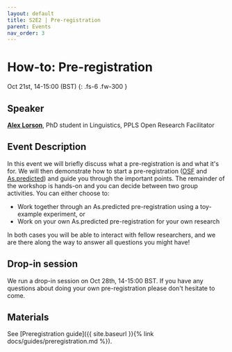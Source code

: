 ```yaml
---
layout: default
title: S2E2 | Pre-registration
parent: Events
nav_order: 3
---
```


# How-to: Pre-registration

Oct 21st, 14-15:00 (BST)
{: .fs-6 .fw-300 }

## Speaker

[**Alex Lorson**](https://alex-lorson.github.io), PhD student in Linguistics, PPLS Open Research Facilitator

## Event Description

In this event we will briefly discuss what a pre-registration is and what it's for. We will then demonstrate how to start a pre-registration ([OSF](https://www.cos.io/initiatives/prereg) and [As.predicted](https://aspredicted.org/)) and guide you through the important points. The remainder of the workshop is hands-on and you can decide between two group activities. You can either choose to:

- Work together through an As.predicted pre-registration using a toy-example experiment, or
- Work on your own As.predicted pre-registration for your own research

In both cases you will be able to interact with fellow researchers, and we are there along the way to answer all questions you might have!

## Drop-in session

We run a drop-in session on Oct 28th, 14-15:00 BST.
If you have any questions about doing your own pre-registration please don't hesitate to come.

## Materials

See [Preregistration guide]({{ site.baseurl }}{% link docs/guides/preregistration.md %}).
